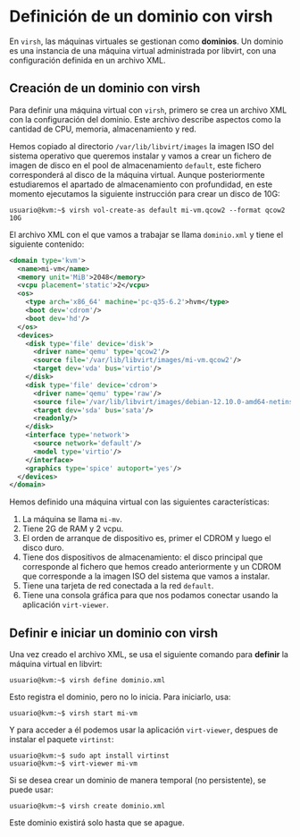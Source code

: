 # Definición de un dominio con virsh

En `virsh`, las máquinas virtuales se gestionan como **dominios**. Un dominio es una instancia de una máquina virtual administrada por libvirt, con una configuración definida en un archivo XML.  

## Creación de un dominio con virsh
Para definir una máquina virtual con `virsh`, primero se crea un archivo XML con la configuración del dominio. Este archivo describe aspectos como la cantidad de CPU, memoria, almacenamiento y red.  

Hemos copiado al directorio `/var/lib/libvirt/images` la imagen ISO del sistema operativo que queremos instalar y vamos a crear un fichero de imagen de disco en el pool de almacenamiento `default`, este fichero corresponderá al disco de la máquina virtual. Aunque posteriormente estudiaremos el apartado de almacenamiento con profundidad, en este momento ejecutamos la siguiente instrucción para crear un disco de 10G:

```
usuario@kvm:~$ virsh vol-create-as default mi-vm.qcow2 --format qcow2 10G 
```

El archivo XML con el que vamos a trabajar se llama `dominio.xml` y tiene el siguiente contenido:

```xml
<domain type='kvm'>
  <name>mi-vm</name>
  <memory unit='MiB'>2048</memory>
  <vcpu placement='static'>2</vcpu>
  <os>
    <type arch='x86_64' machine='pc-q35-6.2'>hvm</type>
    <boot dev='cdrom'/>
    <boot dev='hd'/>
  </os>
  <devices>
    <disk type='file' device='disk'>
      <driver name='qemu' type='qcow2'/>
      <source file='/var/lib/libvirt/images/mi-vm.qcow2'/>
      <target dev='vda' bus='virtio'/>
    </disk>
    <disk type='file' device='cdrom'>
      <driver name='qemu' type='raw'/>
      <source file='/var/lib/libvirt/images/debian-12.10.0-amd64-netinst.iso' index='1'/>
      <target dev='sda' bus='sata'/>
      <readonly/>
    </disk>
    <interface type='network'>
      <source network='default'/>
      <model type='virtio'/>
    </interface>
    <graphics type='spice' autoport='yes'/>
  </devices>
</domain>
```

Hemos definido una máquina virtual con las siguientes características:

1. La máquina se llama `mi-mv`.
2. Tiene 2G de RAM y 2 vcpu.
3. El orden de arranque de dispositivo es, primer el CDROM y luego el disco duro.
4. Tiene dos dispositivos de almacenamiento: el disco principal que corresponde al fichero que hemos creado anteriormente y un CDROM que corresponde a la imagen ISO del sistema que vamos a instalar.
5. Tiene una tarjeta de red conectada a la red `default`.
6. Tiene una consola gráfica para que nos podamos conectar usando la aplicación `virt-viewer`.

## Definir e iniciar un dominio con virsh  

Una vez creado el archivo XML, se usa el siguiente comando para **definir** la máquina virtual en libvirt:  

```
usuario@kvm:~$ virsh define dominio.xml
```
Esto registra el dominio, pero no lo inicia. Para iniciarlo, usa:  
```
usuario@kvm:~$ virsh start mi-vm
```
Y para acceder a él podemos usar la aplicación `virt-viewer`, despues de instalar el paquete `virtinst`:

```
usuario@kvm:~$ sudo apt install virtinst
usuario@kvm:~$ virt-viewer mi-vm
```

Si se desea crear un dominio de manera temporal (no persistente), se puede usar:  
```
usuario@kvm:~$ virsh create dominio.xml
```
Este dominio existirá solo hasta que se apague.

